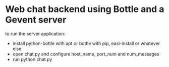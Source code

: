 # Web chat backend using Bottle and a Gevent server

to run the server application:
	<ul> 
	<li> install python-bottle with apt or bottle with pip, easi-install or whatever else </li>
	<li> open chat.py and configure host_name, port_num and num_messages </li>
	<li> run python chat.py </li>
	</ul>